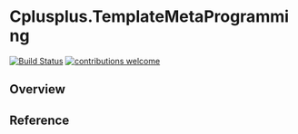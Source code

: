 # Cplusplus.TemplateMetaProgramming

[![Build Status](https://travis-ci.com/oYOvOYo/Playground.svg?branch=Cplusplus.TemplateMetaProgramming)](https://travis-ci.com/oYOvOYo/Playground)
[![contributions welcome](https://img.shields.io/badge/contributions-welcome-brightgreen.svg?style=flat)](https://github.com/oYOvOYo/Playground/tree/Cplusplus.TemplateMetaProgramming)


## Overview


## Reference

